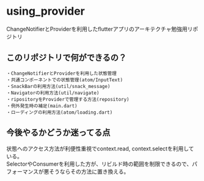 # using_provider

ChangeNotifierとProviderを利用したflutterアプリのアーキテクチャ勉強用リポジトリ

## このリポジトリで何ができるの？

```
・ChangeNotifierとProviderを利用した状態管理
・共通コンポーネントでの状態管理(atom/InputText)
・SnackBarの利用方法(util/snack_message)
・Navigatorの利用方法(util/navigate)
・ripositoryをProviderで管理する方法(repository)
・例外発生時の補足(main.dart)
・ローディングの利用方法(atom/loading.dart)
```

## 今後やるかどうか迷ってる点

状態へのアクセス方法が利便性重視でcontext.read, context.selectを利用している。  
SelectorやConsumerを利用した方が、リビルド時の範囲を制限できるので、パフォーマンスが悪そうならその方法に置き換える。